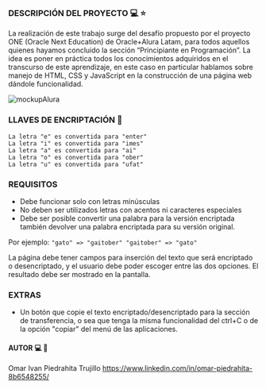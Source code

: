 ### DESCRIPCIÓN DEL PROYECTO :computer: :star:
La realización de este trabajo surge del desafío propuesto por el proyecto ONE (Oracle Next Education) de Oracle+Alura Latam, para todos aquellos quienes hayamos concluido la sección “Principiante en Programación”. 
La idea es poner en práctica todos los conocimientos adquiridos en el transcurso de este aprendizaje, en este caso en particular hablamos sobre manejo de HTML, CSS y JavaScript en la construcción de una página web dándole funcionalidad.

![mockupAlura](https://i.imgur.com/ZvM5466.jpg "mockupAlura")

### LLAVES DE ENCRIPTACIÓN :key:

    La letra "e" es convertida para "enter"
    La letra "i" es convertida para "imes"
    La letra "a" es convertida para "ai"
    La letra "o" es convertida para "ober"
    La letra "u" es convertida para "ufat"


### REQUISITOS
- Debe funcionar solo con letras minúsculas
- No deben ser utilizados letras con acentos ni caracteres especiales
- Debe ser posible convertir una palabra para la versión encriptada también devolver una palabra encriptada para su versión original.

Por ejemplo:
`"gato" => "gaitober"
"gaitober" => "gato"`

La página debe tener campos para
inserción del texto que será encriptado o desencriptado, y el usuario debe poder escoger entre las dos opciones.
El resultado debe ser mostrado en la pantalla.

### EXTRAS
- Un botón que copie el texto encriptado/desencriptado para la sección de transferencia, o sea que tenga la misma funcionalidad del ctrl+C o de la opción "copiar" del menú de las aplicaciones.

#### AUTOR :computer: :boy:

Omar Ivan Piedrahita Trujillo
https://www.linkedin.com/in/omar-piedrahita-8b6548255/